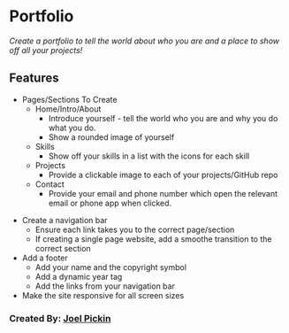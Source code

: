 ﻿# Portfolio
                        
*Create a portfolio to tell the world about who you are and a place to show off all your projects!*

## Features
* Pages/Sections To Create
	- Home/Intro/About
		- Introduce yourself - tell the world who you are and why you do what you do.
		- Show a rounded image of yourself
	- Skills
		- Show off your skills in a list with the icons for each skill
	- Projects
		- Provide a clickable image to each of your projects/GitHub repo
	- Contact
		- Provide your email and phone number which open the relevant email or phone app when clicked.
- Create a navigation bar
	- Ensure each link takes you to the correct page/section
	- If creating a single page website, add a smoothe transition to the correct section
- Add a footer
	- Add your name and the copyright symbol
	- Add a dynamic year tag
	- Add the links from your navigation bar
- Make the site responsive for all screen sizes

### Created By: [Joel Pickin](https://twitter.com/TechPickleJoel) 
